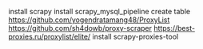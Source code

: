 install scrapy
install scrapy_mysql_pipeline
create table
https://github.com/yogendratamang48/ProxyList
https://github.com/sh4dowb/proxy-scraper
https://best-proxies.ru/proxylist/elite/
install scrapy-proxies-tool

